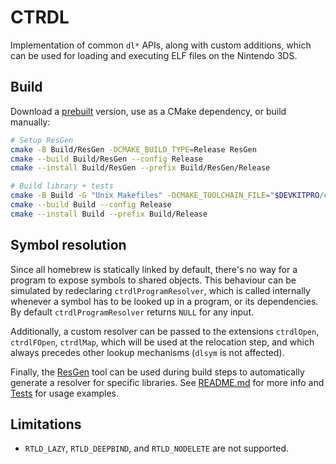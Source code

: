 # CTRDL

Implementation of common `dl*` APIs, along with custom additions, which can be used for loading and executing ELF files on the Nintendo 3DS.

## Build

Download a [prebuilt](https://github.com/kynex7510/CTRDL/releases) version, use as a CMake dependency, or build manually:

```sh
# Setup ResGen
cmake -B Build/ResGen -DCMAKE_BUILD_TYPE=Release ResGen
cmake --build Build/ResGen --config Release
cmake --install Build/ResGen --prefix Build/ResGen/Release

# Build library + tests
cmake -B Build -G "Unix Makefiles" -DCMAKE_TOOLCHAIN_FILE="$DEVKITPRO/cmake/3DS.cmake" -DCMAKE_BUILD_TYPE=Release -DRESGEN_PATH="$(pwd)/Build/ResGen/Release/bin"
cmake --build Build --config Release
cmake --install Build --prefix Build/Release
```

## Symbol resolution

Since all homebrew is statically linked by default, there's no way for a program to expose symbols to shared objects. This behaviour can be simulated by redeclaring `ctrdlProgramResolver`, which is called internally whenever a symbol has to be looked up in a program, or its dependencies. By default `ctrdlProgramResolver` returns `NULL` for any input.

Additionally, a custom resolver can be passed to the extensions `ctrdlOpen`, `ctrdlFOpen`, `ctrdlMap`, which will be used at the relocation step, and which always precedes other lookup mechanisms (`dlsym` is not affected).

Finally, the [ResGen](ResGen/README.md) tool can be used during build steps to automatically generate a resolver for specific libraries. See [README.md](ResGen/README.md) for more info and [Tests](Tests/Libs/CMakeLists.txt) for usage examples.

## Limitations

- `RTLD_LAZY`, `RTLD_DEEPBIND`, and `RTLD_NODELETE` are not supported.